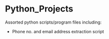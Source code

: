# Python_Projects
Assorted python scripts/program files including:
- Phone no. and email address extraction script
